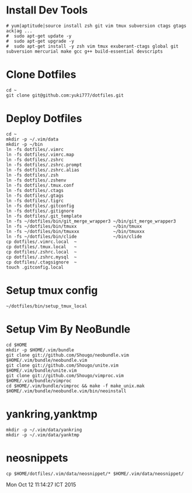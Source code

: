 # Install Dev Tools
    # yum|aptitude|source install zsh git vim tmux subversion ctags gtags ack|ag ...
    #  sudo apt-get update -y
    #  sudo apt-get upgrade -y
    #  sudo apt-get install -y zsh vim tmux exuberant-ctags global git subversion mercurial make gcc g++ build-essential devscripts

# Clone Dotfiles
    cd ~
    git clone git@github.com:yuki777/dotfiles.git

# Deploy Dotfiles
```
cd ~
mkdir -p ~/.vim/data
mkdir -p ~/bin
ln -fs dotfiles/.vimrc
ln -fs dotfiles/.vimrc.map
ln -fs dotfiles/.zshrc
ln -fs dotfiles/.zshrc.prompt
ln -fs dotfiles/.zshrc.alias
ln -fs dotfiles/.zsh
ln -fs dotfiles/.zshenv
ln -fs dotfiles/.tmux.conf
ln -fs dotfiles/.ctags
ln -fs dotfiles/.gtags
ln -fs dotfiles/.tigrc
ln -fs dotfiles/.gitconfig
ln -fs dotfiles/.gitignore
ln -fs dotfiles/.git_template
ln -fs ~/dotfiles/bin/git_merge_wrapper3 ~/bin/git_merge_wrapper3
ln -fs ~/dotfiles/bin/tmuxx              ~/bin/tmuxx
ln -fs ~/dotfiles/bin/tmuxxx             ~/bin/tmuxxx
ln -fs ~/dotfiles/bin/clide              ~/bin/clide
cp dotfiles/.vimrc.local  ~
cp dotfiles/.tmux.local   ~
cp dotfiles/.zshrc.local  ~
cp dotfiles/.zshrc.mysql  ~
cp dotfiles/.ctagsignore  ~
touch .gitconfig.local
```

# Setup tmux config
```
~/dotfiles/bin/setup_tmux_local
```

# Setup Vim By NeoBundle
```
cd $HOME
mkdir -p $HOME/.vim/bundle
git clone git://github.com/Shougo/neobundle.vim $HOME/.vim/bundle/neobundle.vim
git clone git://github.com/Shougo/unite.vim     $HOME/.vim/bundle/unite.vim
git clone git://github.com/Shougo/vimproc.vim   $HOME/.vim/bundle/vimproc
cd $HOME/.vim/bundle/vimproc && make -f make_unix.mak
$HOME/.vim/bundle/neobundle.vim/bin/neoinstall
```

# yankring,yanktmp
```
mkdir -p ~/.vim/data/yankring
mkdir -p ~/.vim/data/yanktmp
```

# neosnippets
```
cp $HOME/dotfiles/.vim/data/neosnippet/* $HOME/.vim/data/neosnippet/
```
Mon Oct 12 11:14:27 ICT 2015
